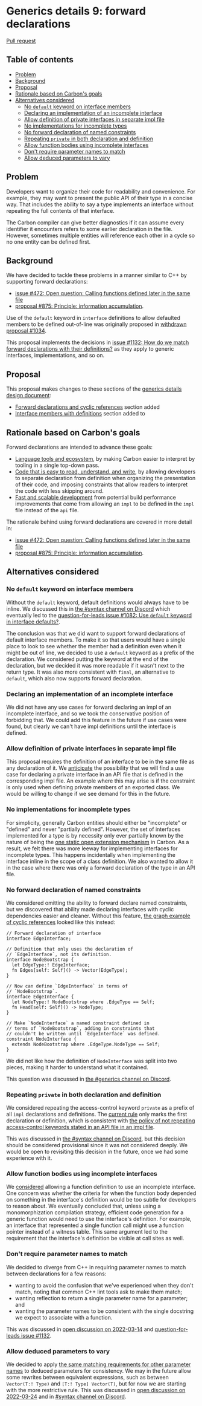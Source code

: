 # Generics details 9: forward declarations

<!--
Part of the Carbon Language project, under the Apache License v2.0 with LLVM
Exceptions. See /LICENSE for license information.
SPDX-License-Identifier: Apache-2.0 WITH LLVM-exception
-->

[Pull request](https://github.com/carbon-language/carbon-lang/pull/1084)

<!-- toc -->

## Table of contents

-   [Problem](#problem)
-   [Background](#background)
-   [Proposal](#proposal)
-   [Rationale based on Carbon's goals](#rationale-based-on-carbons-goals)
-   [Alternatives considered](#alternatives-considered)
    -   [No `default` keyword on interface members](#no-default-keyword-on-interface-members)
    -   [Declaring an implementation of an incomplete interface](#declaring-an-implementation-of-an-incomplete-interface)
    -   [Allow definition of private interfaces in separate impl file](#allow-definition-of-private-interfaces-in-separate-impl-file)
    -   [No implementations for incomplete types](#no-implementations-for-incomplete-types)
    -   [No forward declaration of named constraints](#no-forward-declaration-of-named-constraints)
    -   [Repeating `private` in both declaration and definition](#repeating-private-in-both-declaration-and-definition)
    -   [Allow function bodies using incomplete interfaces](#allow-function-bodies-using-incomplete-interfaces)
    -   [Don't require parameter names to match](#dont-require-parameter-names-to-match)
    -   [Allow deduced parameters to vary](#allow-deduced-parameters-to-vary)

<!-- tocstop -->

## Problem

Developers want to organize their code for readability and convenience. For
example, they may want to present the public API of their type in a concise way.
That includes the ability to say a type implements an interface without
repeating the full contents of that interface.

The Carbon compiler can give better diagnostics if it can assume every
identifier it encounters refers to some earlier declaration in the file.
However, sometimes multiple entities will reference each other in a cycle so no
one entity can be defined first.

## Background

We have decided to tackle these problems in a manner similar to C++ by
supporting forward declarations:

-   [issue #472: Open question: Calling functions defined later in the same file](https://github.com/carbon-language/carbon-lang/issues/472)
-   [proposal #875: Principle: information accumulation](https://github.com/carbon-language/carbon-lang/pull/875).

Use of the `default` keyword in `interface` definitions to allow defaulted
members to be defined out-of-line was originally proposed in
[withdrawn proposal #1034](https://github.com/carbon-language/carbon-lang/pull/1034).

This proposal implements the decisions in
[issue #1132: How do we match forward declarations with their definitions?](https://github.com/carbon-language/carbon-lang/issues/1132)
as they apply to generic interfaces, implementations, and so on.

## Proposal

This proposal makes changes to these sections of the
[generics details design document](/docs/design/generics/details.md):

-   [Forward declarations and cyclic references](/docs/design/generics/details.md#forward-declarations-and-cyclic-references)
    section added
-   [Interface members with definitions](/docs/design/generics/details.md#interface-members-with-definitions)
    section added to

## Rationale based on Carbon's goals

Forward declarations are intended to advance these goals:

-   [Language tools and ecosystem](/docs/project/goals.md#language-tools-and-ecosystem),
    by making Carbon easier to interpret by tooling in a single top-down pass.
-   [Code that is easy to read, understand, and write](/docs/project/goals.md#code-that-is-easy-to-read-understand-and-write),
    by allowing developers to separate declaration from definition when
    organizing the presentation of their code, and imposing constraints that
    allow readers to interpret the code with less skipping around.
-   [Fast and scalable development](/docs/project/goals.md#fast-and-scalable-development)
    from potential build performance improvements that come from allowing an
    `impl` to be defined in the `impl` file instead of the `api` file.

The rationale behind using forward declarations are covered in more detail in:

-   [issue #472: Open question: Calling functions defined later in the same file](https://github.com/carbon-language/carbon-lang/issues/472)
-   [proposal #875: Principle: information accumulation](https://github.com/carbon-language/carbon-lang/pull/875).

## Alternatives considered

### No `default` keyword on interface members

Without the `default` keyword, default definitions would always have to be
inline. We discussed this in
[the #syntax channel on Discord](https://discord.com/channels/655572317891461132/709488742942900284/941408009689641010)
which eventually led to the
[question-for-leads issue #1082: Use `default` keyword in interface defaults?](https://github.com/carbon-language/carbon-lang/issues/1082).

The conclusion was that we did want to support forward declarations of default
interface members. To make it so that users would have a single place to look to
see whether the member had a definition even when it might be out of line, we
decided to use a `default` keyword as a prefix of the declaration. We considered
putting the keyword at the end of the declaration, but we decided it was more
readable if it wasn't next to the return type. It was also more consistent with
`final`, an alternative to `default`, which also now supports forward
declaration.

### Declaring an implementation of an incomplete interface

We did not have any use cases for forward declaring an impl of an incomplete
interface, and so we took the conservative position of forbidding that. We could
add this feature in the future if use cases were found, but clearly we can't
have impl definitions until the interface is defined.

### Allow definition of private interfaces in separate impl file

This proposal requires the definition of an interface to be in the same file as
any declaration of it. We
[anticipate](https://github.com/carbon-language/carbon-lang/pull/1084#discussion_r824214281)
the possibility that we will find a use case for declaring a private interface
in an API file that is defined in the corresponding impl file. An example where
this may arise is if the constraint is only used when defining private members
of an exported class. We would be willing to change if we see demand for this in
the future.

### No implementations for incomplete types

For simplicity, generally Carbon entities should either be "incomplete" or
"defined" and never "partially defined". However, the set of interfaces
implemented for a type is by necessity only ever partially known by the nature
of being the
[one static open extension mechanism](https://github.com/carbon-language/carbon-lang/pull/998)
in Carbon. As a result, we felt there was more leeway for implementing
interfaces for incomplete types. This happens incidentally when implementing the
interface inline in the scope of a class definition. We also wanted to allow it
in the case where there was only a forward declaration of the type in an API
file.

### No forward declaration of named constraints

We considered omitting the ability to forward declare named constraints, but we
discovered that ability made declaring interfaces with cyclic dependencies
easier and cleaner. Without this feature,
[the graph example of cyclic references](/docs/design/generics/details.md#example-of-declaring-interfaces-with-cyclic-references)
looked like this instead:

```
// Forward declaration of interface
interface EdgeInterface;

// Definition that only uses the declaration of
// `EdgeInterface`, not its definition.
interface NodeBootstrap {
  let EdgeType:! EdgeInterface;
  fn Edges[self: Self]() -> Vector(EdgeType);
}

// Now can define `EdgeInterface` in terms of
// `NodeBootstrap`.
interface EdgeInterface {
  let NodeType:! NodeBootstrap where .EdgeType == Self;
  fn Head[self: Self]() -> NodeType;
}

// Make `NodeInterface` a named constraint defined in
// terms of `NodeBootstrap`, adding in constraints that
// couldn't be written until `EdgeInterface` was defined.
constraint NodeInterface {
  extends NodeBootstrap where .EdgeType.NodeType == Self;
}
```

We did not like how the definition of `NodeInterface` was split into two pieces,
making it harder to understand what it contained.

This question was discussed in
[the #generics channel on Discord](https://discord.com/channels/655572317891461132/941071822756143115/951288264315265114).

### Repeating `private` in both declaration and definition

We considered repeating the access-control keyword `private` as a prefix of all
`impl` declarations and definitions. The
[current rule](/docs/design/generics/details.md#declaring-interfaces-and-named-constraints)
only marks the first declaration or definition, which is consistent with
[the policy of not repeating access-control keywords stated in an API file in an impl file](/docs/design/code_and_name_organization#exporting-entities-from-an-api-file).

This was discussed in
[the #syntax channel on Discord](https://discord.com/channels/655572317891461132/709488742942900284/951520959544823868),
but this decision should be considered provisional since it was not considered
deeply. We would be open to revisiting this decision in the future, once we had
some experience with it.

### Allow function bodies using incomplete interfaces

We
[considered](https://docs.google.com/document/d/1UelNaT_j61G8rYp6qQZ-biRddTuGcxJtqXxrVbjB9rA/edit#heading=h.oqmpxtubjmkm)
allowing a function definition to use an incomplete interface. One concern was
whether the criteria for when the function body depended on something in the
interface's definition would be too subtle for developers to reason about. We
eventually concluded that, unless using a monomorphization compilation strategy,
efficient code generation for a generic function would need to use the
interface's definition. For example, an interface that represented a single
function call might use a function pointer instead of a witness table. This same
argument led to the requirement that the interface's definition be visible at
call sites as well.

### Don't require parameter names to match

We decided to diverge from C++ in requiring parameter names to match between
declarations for a few reasons:

-   wanting to avoid the confusion that we've experienced when they don't match,
    noting that common C++ lint tools ask to make them match;
-   wanting reflection to return a single parameter name for a parameter; and
-   wanting the parameter names to be consistent with the single docstring we
    expect to associate with a function.

This was discussed in
[open discussion on 2022-03-14](https://docs.google.com/document/d/1UelNaT_j61G8rYp6qQZ-biRddTuGcxJtqXxrVbjB9rA/edit#heading=h.oqmpxtubjmkm)
and
[question-for-leads issue #1132](https://github.com/carbon-language/carbon-lang/issues/1132).

### Allow deduced parameters to vary

We decided to apply
[the same matching requirements for other parameter names](#dont-require-parameter-names-to-match)
to deduced parameters for consistency. We may in the future allow some rewrites
between equivalent expressions, such as between `Vector(T:! Type)` and
`[T:! Type] Vector(T)`, but for now we are starting with the more restrictive
rule. This was discussed in
[open discussion on 2022-03-24](https://docs.google.com/document/d/1UelNaT_j61G8rYp6qQZ-biRddTuGcxJtqXxrVbjB9rA/edit#heading=h.w4zgqvarhnbn)
and in
[#syntax channel on Discord](https://discord.com/channels/655572317891461132/709488742942900284/953798170750615622).
